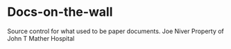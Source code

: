 # Docs-on-the-wall
Source control for what used to be paper documents. Joe Niver
Property of John T Mather Hospital
